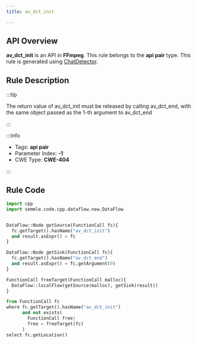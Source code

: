 ```yaml
---
title: av_dct_init

---
```



## API Overview
**av_dct_init** is an API in **FFmpeg**. This rule belongs to the **api pair** type. This rule is generated using [ChatDetector](../../tools/ChatDetector).
## Rule Description

:::tip

The return value of av_dct_init must be released by calling av_dct_end, with the same object passed as the 1-th argument to av_dct_end

:::

:::info

- Tags: **api pair**
- Parameter Index: **-1**
- CWE Type: **CWE-404**

:::

## Rule Code
```python
import cpp
import semmle.code.cpp.dataflow.new.DataFlow


DataFlow::Node getSource(FunctionCall fc){
  fc.getTarget().hasName("av_dct_init")
  and result.asExpr() = fc
}

DataFlow::Node getSink(FunctionCall fc){
  fc.getTarget().hasName("av_dct_end")
  and result.asExpr() = fc.getArgument(0)
}

FunctionCall freeTarget(FunctionCall malloc){
  DataFlow::localFlow(getSource(malloc), getSink(result))
}

from FunctionCall fc
where fc.getTarget().hasName("av_dct_init")
      and not exists(
        FunctionCall free| 
        free = freeTarget(fc)
      )
select fc.getLocation()

```